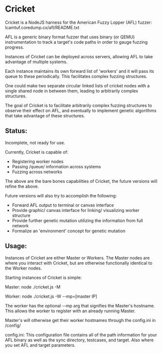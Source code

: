 # Cricket
Cricket is a NodeJS harness for the American Fuzzy Lopper (AFL) fuzzer:
lcamtuf.coredump.cx/afl/README.txt

AFL is a generic binary format fuzzer that uses binary (or QEMU) instrumentation
to track a target's code paths in order to gauge fuzzing progress.

Instances of Cricket can be deployed across servers, allowing AFL to take
advantage of multiple systems.

Each instance maintains its own forward list of 'workers' and it will pass its
queue to these periodically. This facilitates complex fuzzing structures.

One could make two separate circular linked lists of cricket nodes with a single
shared node in between them, leading to arbitrarily complex structures.

The goal of Cricket is to facilitate arbitrarily complex fuzzing structures to
observe their effect on AFL, and eventually to implement genetic algorithms that
take advantage of these structures.


Status:
--------

Incomplete, not ready for use.

Currently, Cricket is capable of:
* Registering worker nodes
* Passing /queue/ information across systems
* Fuzzing across networks

The above are the bare bones capabilities of Cricket, the future versions will
refine the above.

Future versions will also try to accomplish the following:
* Forward AFL output to terminal or canvas interface
* Provide graphic/ canvas interface for linking/ visualizing worker structure
* Provide further genetic mutation utilizing the information from full network
* Formalize an 'environment' concept for genetic mutation



Usage:
------
Instances of Cricket are either Master or Workers. The Master nodes are where
you interact with Cricket, but are otherwise functionally identical to the
Worker nodes.

Starting instances of Cricket is simple:

Master:
node ./cricket.js -M

Worker:
node ./cricket.js -W --mp=[master IP]

The worker has the optional --mp arg that signifies the Master's hostname. This
allows the worker to register with an already running Master.

Master's will otherwise get their worker hostnames through the config.ini in
/config/

config.ini:
This configuration file contains all of the path information for your AFL binary
as well as the sync directory, testcases, and target. Also where you set AFL and
target parameters.

